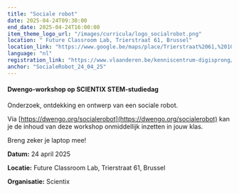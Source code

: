 ```yaml
---
title: "Sociale robot"
date: 2025-04-24T09:30:00
end_date: 2025-04-24T16:00:00
item_theme_logo_url: "/images/curricula/logo_socialrobot.png" 
location: " Future Classroom Lab, Trierstraat 61, Brussel"
location_link: "https://www.google.be/maps/place/Trierstraat%2061,%201040%20Brussel"
language: "nl"
registration_link: "https://www.vlaanderen.be/kenniscentrum-digisprong/evenementen/stem-workshop-door-het-scientix-team/24-04-2025"
anchor: "SocialeRobot_24_04_25"
---
```

#### Dwengo-workshop op SCIENTIX STEM-studiedag

Onderzoek, ontdekking en ontwerp van een sociale robot. 

Via [https://dwengo.org/socialerobot](https://dwengo.org/socialerobot) kan je de inhoud van deze workshop onmiddellijk inzetten in jouw klas. 

Breng zeker je laptop mee! 

**Datum:** 24 april 2025

**Locatie:** Future Classroom Lab, Trierstraat 61, Brussel

**Organisatie:** Scientix
